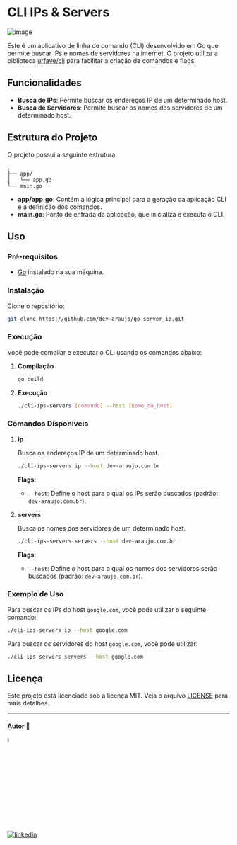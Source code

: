 

# CLI IPs & Servers

![image](https://github.com/user-attachments/assets/e3274fa6-269e-42ca-97dc-e0f7c28f3739)


Este é um aplicativo de linha de comando (CLI) desenvolvido em Go que permite buscar IPs e nomes de servidores na internet. O projeto utiliza a biblioteca [urfave/cli](https://github.com/urfave/cli) para facilitar a criação de comandos e flags.

## Funcionalidades

- **Busca de IPs**: Permite buscar os endereços IP de um determinado host.
- **Busca de Servidores**: Permite buscar os nomes dos servidores de um determinado host.

## Estrutura do Projeto

O projeto possui a seguinte estrutura:

```
.
├── app/
│   └── app.go
└── main.go
```

- **app/app.go**: Contém a lógica principal para a geração da aplicação CLI e a definição dos comandos.
- **main.go**: Ponto de entrada da aplicação, que inicializa e executa o CLI.

## Uso

### Pré-requisitos

- [Go](https://golang.org/) instalado na sua máquina.

### Instalação

Clone o repositório:

```bash
git clone https://github.com/dev-araujo/go-server-ip.git
```

### Execução

Você pode compilar e executar o CLI usando os comandos abaixo:

1. **Compilação**

   ```bash
   go build 
   ```

2. **Execução**

   ```bash
   ./cli-ips-servers [comando] --host [nome_do_host]
   ```

### Comandos Disponíveis

1. **ip**

   Busca os endereços IP de um determinado host.

   ```bash
   ./cli-ips-servers ip --host dev-araujo.com.br
   ```

   **Flags**:
   - `--host`: Define o host para o qual os IPs serão buscados (padrão: `dev-araujo.com.br`).

2. **servers**

   Busca os nomes dos servidores de um determinado host.

   ```bash
   ./cli-ips-servers servers --host dev-araujo.com.br
   ```

   **Flags**:
   - `--host`: Define o host para o qual os nomes dos servidores serão buscados (padrão: `dev-araujo.com.br`).

### Exemplo de Uso

Para buscar os IPs do host `google.com`, você pode utilizar o seguinte comando:

```bash
./cli-ips-servers ip --host google.com
```

Para buscar os servidores do host `google.com`, você pode utilizar:

```bash
./cli-ips-servers servers --host google.com
```


## Licença

Este projeto está licenciado sob a licença MIT. Veja o arquivo [LICENSE](LICENSE) para mais detalhes.

---

#### Autor 👷

<img src="https://user-images.githubusercontent.com/97068163/149033991-781bf8b6-4beb-445a-913c-f05a76a28bfc.png" width="5%" alt="caricatura do autor desse repositório"/>

[![linkedin](https://img.shields.io/badge/LinkedIn-0077B5?style=for-the-badge&logo=linkedin&logoColor=white)](https://www.linkedin.com/in/araujocode/)
